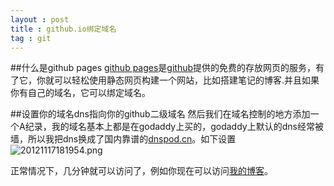 ```yaml
---
layout : post 
title : github.io绑定域名
tag : git
---
```



##什么是github pages
[github pages](http://pages.github.com/)是[github]提供的免费的存放网页的服务，有了它，你就可以轻松使用静态网页构建一个网站，比如搭建笔记的博客.并且如果你有自己的域名，它可以绑定域名。



##设置你的域名dns指向你的github二级域名
然后我们在域名控制的地方添加一个A纪录，我的域名基本上都是在godaddy上买的，godaddy上默认的dns经常被墙，所以我把dns换成了国内靠谱的[dnspod.cn](http://dnspod.cn)。如下设置
![20121117181954.png](/images/codesnip_20140804201809.png)

正常情况下，几分钟就可以访问了，例如你现在可以访问[我的博客](http://codinglion.me)。



[github]:https://github.io

